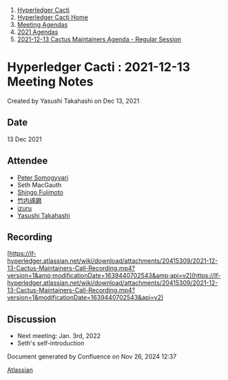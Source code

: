 1. [Hyperledger Cacti](index.html)
2. [Hyperledger Cacti Home](Hyperledger-Cacti-Home_20414469.html)
3. [Meeting Agendas](Meeting-Agendas_20414488.html)
4. [2021 Agendas](2021-Agendas_20414860.html)
5. [2021-12-13 Cactus Maintainers Agenda - Regular Session](2021-12-13-Cactus-Maintainers-Agenda---Regular-Session_20415309.html)

# Hyperledger Cacti : 2021-12-13 Meeting Notes

Created by Yasushi Takahashi on Dec 13, 2021

## Date

13 Dec 2021

## Attendee

- [Peter Somogyvari](https://lf-hyperledger.atlassian.net/wiki/people/557058:cae262a4-be99-4f5e-a36e-bf20a5c795f2?ref=confluence)
- Seth MacGauth
- [Shingo Fujimoto](https://lf-hyperledger.atlassian.net/wiki/people/712020:14e583f1-56ad-4e76-a373-78870fbd000f?ref=confluence)
- [竹内琢磨](https://lf-hyperledger.atlassian.net/wiki/people/70121:99daf5c8-226c-43d4-9f24-0a46a0546192?ref=confluence)
- [izuru](https://lf-hyperledger.atlassian.net/wiki/people/625569d1eee0a9006ab7e9d8?ref=confluence)
- [Yasushi Takahashi](https://lf-hyperledger.atlassian.net/wiki/people/712020:f5c6f8a6-cbbb-4289-b94b-75a61d6ae0b4?ref=confluence)

## Recording

[https://lf-hyperledger.atlassian.net/wiki/download/attachments/20415309/2021-12-13-Cactus-Maintainers-Call-Recording.mp4?version=1&amp;modificationDate=1639440702543&amp;api=v2](https://lf-hyperledger.atlassian.net/wiki/download/attachments/20415309/2021-12-13-Cactus-Maintainers-Call-Recording.mp4?version=1&modificationDate=1639440702543&api=v2)

## Discussion

- Next meeting: Jan. 3rd, 2022
- Seth's self-introduction

Document generated by Confluence on Nov 26, 2024 12:37

[Atlassian](http://www.atlassian.com/)
